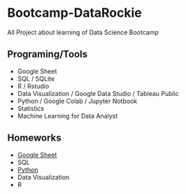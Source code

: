 # Bootcamp-DataRockie
All Project about learning of Data Science Bootcamp

## Programing/Tools
* Google Sheet
* SQL / SQLite
* R / Rstudio
* Data Visualization / Google Data Studio / Tableau Public
* Python / Google Colab / Jupyter Notbook
* Statistics
* Machine Learning for Data Analyst

## Homeworks
* [Google Sheet](https://docs.google.com/spreadsheets/d/1zHktB09qweU0KS500k4o5mM3xwVrYmBxDXatjmANaxE/edit?usp=sharing)
* SQL
* [Python](https://colab.research.google.com/drive/1rsNEdWtymDq0YveX6HhgJmClxCcm8PwK?usp=sharing)
* Data Visualization
* R
